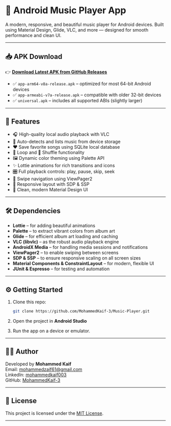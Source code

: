 # 🎵 Android Music Player App

A modern, responsive, and beautiful music player for Android devices. Built using Material Design, Glide, VLC, and more — designed for smooth performance and clean UI.

---

## 📥 APK Download

👉 **[Download Latest APK from GitHub Releases](https://github.com/MohammedKaif-3/Music-Player/releases/download/v1.0.0/Music-Player.apk)**

- ✅ `app-arm64-v8a-release.apk` – optimized for most 64-bit Android devices
- ✅ `app-armeabi-v7a-release.apk` – compatible with older 32-bit devices
- ✅ `universal.apk` – includes all supported ABIs (slightly larger)

---

## 🌟 Features

- 🎧 High-quality local audio playback with VLC
- 📂 Auto-detects and lists music from device storage
- ❤️ Save favorite songs using SQLite local database
- 🔁 Loop and 🔀 Shuffle functionality
- 🖼️ Dynamic color theming using Palette API
- ✨ Lottie animations for rich transitions and icons
- 🎛️ Full playback controls: play, pause, skip, seek
- 🧭 Swipe navigation using ViewPager2
- 📱 Responsive layout with SDP & SSP
- 🎨 Clean, modern Material Design UI

---

## 🛠 Dependencies

- **Lottie** – for adding beautiful animations
- **Palette** – to extract vibrant colors from album art
- **Glide** – for efficient album art loading and caching
- **VLC (libvlc)** – as the robust audio playback engine
- **AndroidX Media** – for handling media sessions and notifications
- **ViewPager2** – to enable swiping between screens
- **SDP & SSP** – to ensure responsive scaling on all screen sizes
- **Material Components & ConstraintLayout** – for modern, flexible UI
- **JUnit & Espresso** – for testing and automation

---

## ⚙️ Getting Started

1. Clone this repo:

   ```bash
   git clone https://github.com/MohammedKaif-3/Music-Player.git
   ```

2. Open the project in **Android Studio**

3. Run the app on a device or emulator.

---

## 👨‍💻 Author

Developed by **Mohammed Kaif**  
Email: [mohammedzaif61@gmail.com](mailto:mohammedzaif61@gmail.com)  
LinkedIn: [mohammedkaif003](https://www.linkedin.com/in/mohammedkaif003)  
GitHub: [MohammedKaif-3](https://github.com/MohammedKaif-3)

---

## 📄 License

This project is licensed under the [MIT License](LICENSE).

---
